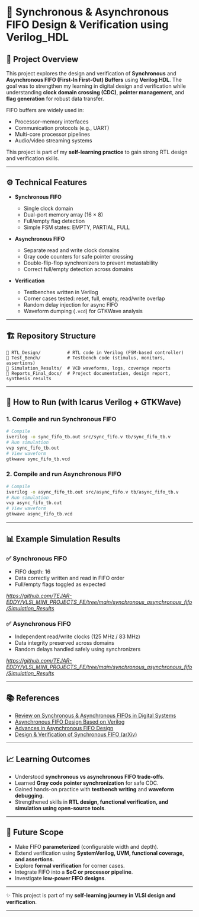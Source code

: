 
# 📝 Synchronous & Asynchronous FIFO Design & Verification using Verilog_HDL

## 📌 Project Overview

This project explores the design and verification of **Synchronous** and **Asynchronous FIFO (First-In First-Out) Buffers** using **Verilog HDL**. The goal was to strengthen my learning in digital design and verification while understanding **clock domain crossing (CDC)**, **pointer management**, and **flag generation** for robust data transfer.

FIFO buffers are widely used in:

* Processor–memory interfaces
* Communication protocols (e.g., UART)
* Multi-core processor pipelines
* Audio/video streaming systems

This project is part of my **self-learning practice** to gain strong RTL design and verification skills.

---

## ⚙️ Technical Features

* **Synchronous FIFO**

  * Single clock domain
  * Dual-port memory array (16 × 8)
  * Full/empty flag detection
  * Simple FSM states: EMPTY, PARTIAL, FULL

* **Asynchronous FIFO**

  * Separate read and write clock domains
  * Gray code counters for safe pointer crossing
  * Double-flip-flop synchronizers to prevent metastability
  * Correct full/empty detection across domains

* **Verification**

  * Testbenches written in Verilog
  * Corner cases tested: reset, full, empty, read/write overlap
  * Random delay injection for async FIFO
  * Waveform dumping (`.vcd`) for GTKWave analysis

---

## 🏗️ Repository Structure

```
📁 RTL_Design/          # RTL code in Verilog (FSM-based controller)
📁 Test_Bench/          # Testbench code (stimulus, monitors, assertions)
📁 Simulation_Results/  # VCD waveforms, logs, coverage reports
📁 Reports_Final_docs/  # Project documentation, design report, synthesis results

```

---

## 🚀 How to Run (with Icarus Verilog + GTKWave)

### 1. Compile and run **Synchronous FIFO**

```bash
# Compile
iverilog -o sync_fifo_tb.out src/sync_fifo.v tb/sync_fifo_tb.v
# Run simulation
vvp sync_fifo_tb.out
# View waveform
gtkwave sync_fifo_tb.vcd
```

### 2. Compile and run **Asynchronous FIFO**

```bash
# Compile
iverilog -o async_fifo_tb.out src/async_fifo.v tb/async_fifo_tb.v
# Run simulation
vvp async_fifo_tb.out
# View waveform
gtkwave async_fifo_tb.vcd
```

---

## 📊 Example Simulation Results

### ✅ Synchronous FIFO

* FIFO depth: 16
* Data correctly written and read in FIFO order
* Full/empty flags toggled as expected

*https://github.com/TEJAR-EDDY/VLSI_MINI_PROJECTS_FE/tree/main/synchronous_asynchronous_fifo/Simulation_Results*

### ✅ Asynchronous FIFO

* Independent read/write clocks (125 MHz / 83 MHz)
* Data integrity preserved across domains
* Random delays handled safely using synchronizers

*https://github.com/TEJAR-EDDY/VLSI_MINI_PROJECTS_FE/tree/main/synchronous_asynchronous_fifo/Simulation_Results*

---

## 📚 References

* [Review on Synchronous & Asynchronous FIFOs in Digital Systems](https://www.scirp.org/journal/paperinformation?paperid=132240)
* [Asynchronous FIFO Design Based on Verilog](https://www.researchgate.net/publication/369465587_Asynchronous_FIFO_Design_Based_on_Verilog)
* [Advances in Asynchronous FIFO Design](https://www.researchgate.net/publication/387913887_A_Study_of_Advances_in_Asynchronous_FIFO_Design)
* [Design & Verification of Synchronous FIFO (arXiv)](https://arxiv.org/abs/2504.10901)

---

## 📈 Learning Outcomes

* Understood **synchronous vs asynchronous FIFO trade-offs**.
* Learned **Gray code pointer synchronization** for safe CDC.
* Gained hands-on practice with **testbench writing** and **waveform debugging**.
* Strengthened skills in **RTL design, functional verification, and simulation using open-source tools**.

---

## 🔮 Future Scope

* Make FIFO **parameterized** (configurable width and depth).
* Extend verification using **SystemVerilog, UVM, functional coverage, and assertions**.
* Explore **formal verification** for corner cases.
* Integrate FIFO into a **SoC or processor pipeline**.
* Investigate **low-power FIFO designs**.

---

✨ This project is part of my **self-learning journey in VLSI design and verification**.

---

